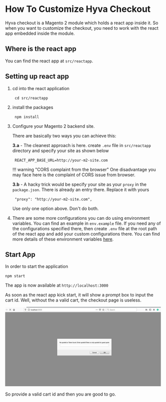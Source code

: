 # How To Customize Hyva Checkout
Hyva checkout is a Magento 2 module which holds a react app inside it. So when you want
to customize the checkout, you need to work with the react app embedded inside the module.

## Where is the react app
You can find the react app at `src/reactapp`.

## Setting up react app

1. cd into the react application

        cd src/reactapp

2. install the packages

        npm install

3. Configure your Magento 2 backend site.

    There are basically two ways you can achieve this:

    **3.a** - The cleanest approach is here. create `.env` file in `src/reactapp` directory and specify your site as shown below

        REACT_APP_BASE_URL=http://your-m2-site.com

    !!! warning "CORS complaint from the browser"
        One disadvantage you may face here is the complaint of CORS issue from browser.

    **3.b** - A hacky trick would be specify your site as your `proxy` in the `package.json`. There is
          already an entry there. Replace it with yours

        "proxy": "http://your-m2-site.com",

    Use only one option above. Don't do both.

4. There are some more configurations you can do using environment variables. You can find an example in `env.example` file. If you need any of the configurations specified there, then create `.env` file at the root path of the react app and add your custom configurations there. You can find more details of these environment variables [here](env_variables.md).

## Start App

In order to start the application

    npm start

The app is now available at `http://localhost:3000`

As soon as the react app kick start, it will show a prompt box to input the cart id. Well,
without the a valid cart, the checkout page is useless.

![Cart Id Prompt Box](./assets/img/cart_id_prompt_box.png "Prompt box showing to input the cart id")

So provide a valid cart id and then you are good to go.
